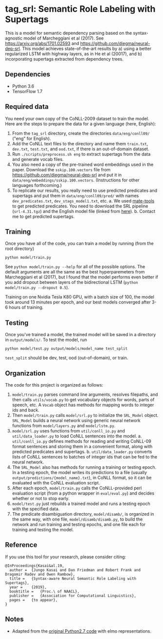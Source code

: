 # tag_srl: Semantic Role Labeling with Supertags

This is a model for semantic dependency parsing based on the syntax-agnostic model of Marcheggiani et al (2017). See https://arxiv.org/abs/1701.02593 and https://github.com/diegma/neural-dep-srl. This model achieves state-of-the-art results by a) using a better regularized LSTM with highway layers, as in He et al (20017), and b) incorporating supertags extracted from dependency trees.

## Dependencies

* Python 3.6
* TensorFlow 1.7

## Required data

You need your own copy of the CoNLL-2009 dataset to train the model. Here are the steps to prepare the data for a given language (here, English):
1. From the `tag_srl` directory, create the directories `data/eng/conll09/` ("eng" for English).
2. Add the CoNLL text files to the directory and name them `train.txt`, `dev.txt`, `test.txt`, and `ood.txt`, if there is an out-of-domain dataset.
3. Run `./scripts/preprocess.sh eng` to extract supertags from the data and generate vocab files.
4. You also need a copy of the pre-trained word embeddings used in the paper. Download the `sskip.100.vectors` file from https://github.com/diegma/neural-dep-srl and put it in `data/eng/embeddings/sskip.100.vectors`. (Instructions for other languages forthcoming.)
5. To replicate our results, you really need to use predicted predicates and supertags and put them in `data/eng/conll09/pred/` with names	`dev_predicates.txt`, `dev_stags_model1.txt`, etc.
  a. We used [mate-tools](https://code.google.com/archive/p/mate-tools/wikis/ParserAndModels.wiki) to get predicted predicates. You need to download the SRL pipeline (`srl-4.31.tgz`) and the English model file (linked from [here](https://code.google.com/archive/p/mate-tools/wikis/Models.wiki)).
	b. Contact me to get predicted supertags.


## Training

Once you have all of the code, you can train a model by running (from the root directory)
```
python model/train.py
```
See `python model/train.py --help` for all of the possible options. The default arguments are all the same as the best hyperparemeters from Marcheggiani et al (2017), but I found that the model performs even better if you add dropout between layers of the bidirectional LSTM (`python model/train.py --dropout 0.5`).

Training on one Nvidia Tesla K80 GPU, with a batch size of 100, the model took around 13 minutes per epoch, and our best models converged after 3-6 hours of training.


## Testing

Once you've trained a model, the trained model will be saved in a directory in `output/models/`. To test the model, run
```
python model/test.py output/models/model_name test_split
```
`test_split` should be dev, test, ood (out-of-domain), or train.

## Organization

The code for this project is organized as follows:

1. `model/train.py` parses command line arguments, resolves filepaths, and then calls `utils/vocab.py` to get vocabulary objects for words, parts of speech, etc. A `Vocab` object has methods for mapping words to integer ids and back.
2. Then `model/train.py` calls `model/srl.py` to initialize the `SRL_Model` object. `SRL_Model` builds a neural network using generic neural network functions from `model/layers.py` and `model/lstm.py`.
3. `model/srl.py` uses functions from `util/conll_io.py` and `util/data_loader.py` to load CoNLL sentences into the model.
	 a. `util/conll_io.py` defines methods for reading and writing CoNLL-09 format sentences and storing them in a convenient format, along with predicted predicates and supertags.
	 b. `util/data_loader.py` converts lists of CoNLL sentences to batches of integer ids that can be fed to the neural network.
4. The `SRL_Model` also has methods for running a training or testing epoch. In a testing epoch, the model writes its predictions to a file (usually `output/predictions/{model_name}.txt`), in CoNLL format, so it can be evaluated with the CoNLL evaluation script.
5. After each epoch, `model/train.py` calls the CoNLL-provided perl evaluation script (from a python wrapper in `eval/eval.py`) and decides whether or not to stop early.
6. `model/test.py` just rebuilds a trained model and runs a testing epoch with the specified data.
7. The predicate disambiguation directory, `model/disamb/`, is organized in the same way, with one file, `model/disamb/disamb.py`, to build the network and run training and testing epochs, and one file each for training and testing the model.

## Reference
If you use this tool for your research, please consider citing:
```
@InProceedings{Kasai&al.19,
  author =  {Jungo Kasai and Dan Friedman and Robert Frank and Dragomir Radev and Owen Rambow},
  title =   {Syntax-aware Neural Semantic Role Labeling with Supertags},
  year =    {2019},  
  booktitle =   {Proc.\ of NAACL},  
  publisher =   {Association for Computational Linguistics},
  pages =   {to appear},
}
```



## Notes
- Adapted from the [original Python2.7 code](https://github.com/danfriedman0/tag_srl) with elmo representations.
